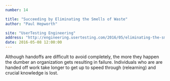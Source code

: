 ```yaml
---
number: 14

title: "Succeeding by Eliminating the Smells of Waste"
author: "Paul Hepworth"

site: "UserTesting Engineering"
address: "http://engineering.usertesting.com/2016/05/eliminating-the-smell-of-waste/"
date: 2016-05-08 12:00:00
---
```


Although handoffs are difficult to avoid completely, the more they happen the dumber an organization gets resulting in failure. Individuals who are are handed off work take longer to get up to speed through (relearning) and crucial knowledge is lost.
